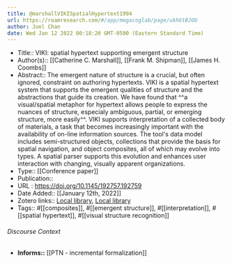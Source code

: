 ```yaml
---
title: @marshallVIKISpatialHypertext1994
url: https://roamresearch.com/#/app/megacoglab/page/ukhGtBJOU
author: Joel Chan
date: Wed Jan 12 2022 00:18:20 GMT-0500 (Eastern Standard Time)
---
```


- Title:: VIKI: spatial hypertext supporting emergent structure
- Author(s):: [[Catherine C. Marshall]], [[Frank M. Shipman]], [[James H. Coombs]]
- Abstract:: The emergent nature of structure is a crucial, but often ignored, constraint on authoring hypertexts. VIKI is a spatial hypertext system that supports the emergent qualities of structure and the abstractions that guide its creation. We have found that ^^a visual/spatial metaphor for hypertext allows people to express the nuances of structure, especialy ambiguous, partial, or emerging structure, more easily^^. VIKI supports interpretation of a collected body of materials, a task that becomes increasingly important with the availability of on-line information sources. The tool's data model includes semi-structured objects, collections that provide the basis for spatial navigation, and object composites, all of which may evolve into types. A spatial parser supports this evolution and enhances user interaction with changing, visually apparent organizations.
- Type:: [[Conference paper]]
- Publication::
- URL : https://doi.org/10.1145/192757.192759
- Date Added:: [[January 12th, 2022]]
- Zotero links:: [Local library](zotero://select/groups/2451508/items/PAY4MNG6), [Local library](https://www.zotero.org/groups/2451508/items/PAY4MNG6)
- Tags:: #[[composites]], #[[emergent structure]], #[[interpretation]], #[[spatial hypertext]], #[[visual structure recognition]]

###### Discourse Context

- **Informs::** [[PTN - incremental formalization]]
